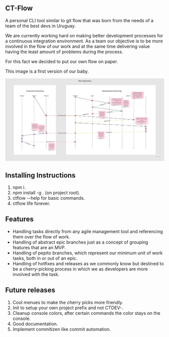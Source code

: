 ## CT-Flow

A personal CLI tool similar to git flow that was born from the needs of a team of the best devs in Uruguay.

We are currently working hard on making better development processes for a continuous integration environment.
As a team our objective is to be more involved in the flow of our work and at the same time delivering value having the least amount of problems during the process.

For this fact we decided to put our own flow on paper.

This image is a first version of our baby.

<img src="https://raw.githubusercontent.com/LucianoRufo/CT-Flow-Test/develop/images/CT_FLOW.jpg" alt="CT-FLOW"/>

## Installing Instructions

1. npm i.
2. npm install -g . (on project root).
3. ctflow --help for basic commands.
4. ctflow life forever.

## Features

- Handling tasks directly from any agile management tool and referencing them over the flow of work.
- Handling of abstract epic branches just as a concept of grouping features that are an MVP.
- Handling of pepito branches, which represent our minimum unit of work tasks, both in or out of an epic.
- Handling of hotfixes and releases as we commonly know but destined to be a cherry-picking process in which we as developers are more involved with the task.

## Future releases

1. Cool menues to make the cherry picks more friendly.
2. Init to setup your own project prefix and not CTDEV-.
3. Cleanup console colors, after certain commands the color stays on the console.
4. Good documentation.
5. Implement commitizen like commit automation.
